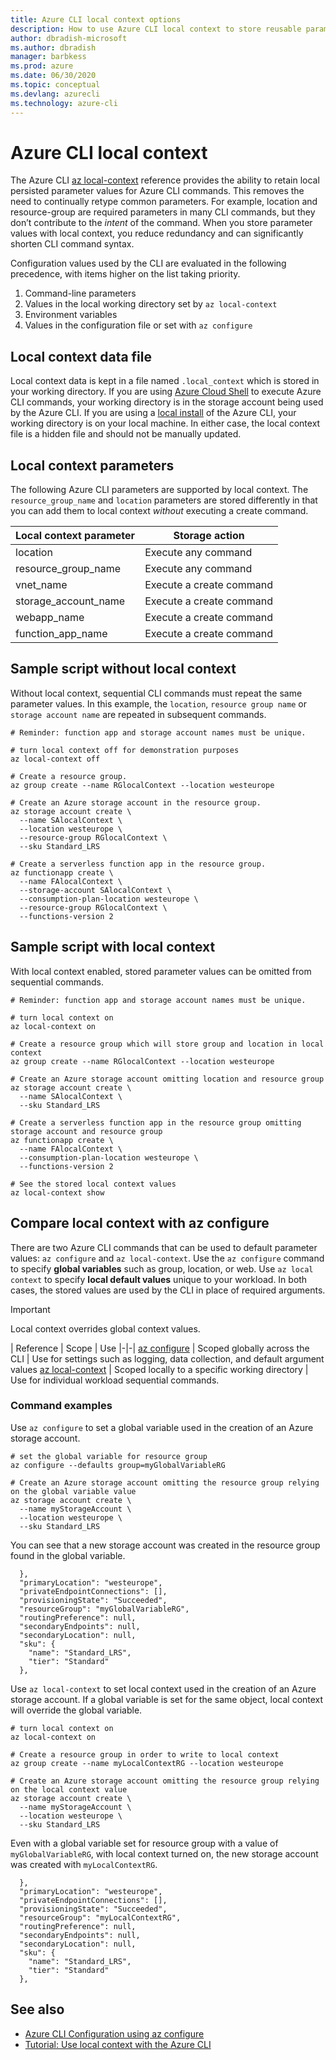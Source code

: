 ```yaml
---
title: Azure CLI local context options
description: How to use Azure CLI local context to store reusable parameter values
author: dbradish-microsoft
ms.author: dbradish
manager: barbkess
ms.prod: azure
ms.date: 06/30/2020
ms.topic: conceptual
ms.devlang: azurecli
ms.technology: azure-cli
---
```


# Azure CLI local context

The Azure CLI [az local-context](/cli/azure/local-context) reference provides the ability to retain local persisted parameter values for Azure CLI commands.  This removes the need to continually retype common parameters. For example, location and resource-group are required parameters in many CLI commands, but they don’t contribute to the _intent_ of the command.  When you store parameter values with local context, you reduce redundancy and can significantly shorten CLI command syntax.

Configuration values used by the CLI are evaluated in the following precedence, with items higher on the list taking priority.

1. Command-line parameters
1. Values in the local working directory set by `az local-context`
1. Environment variables
1. Values in the configuration file or set with `az configure`

## Local context data file

Local context data is kept in a file named `.local_context` which is stored in your working directory.  If you are using [Azure Cloud Shell](https://shell.azure.com) to execute Azure CLI commands, your working directory is in the storage account being used by the Azure CLI.  If you are using a [local install](/install-azure-cli) of the Azure CLI, your working directory is on your local machine.  In either case, the local context file is a hidden file and should not be manually updated.

## Local context parameters

The following Azure CLI parameters are supported by local context.  The `resource_group_name` and `location` parameters are stored differently in that you can add them to local context _without_ executing a create command.

| Local context parameter | Storage action
|-|-|
| location | Execute any command
| resource_group_name | Execute any command
| vnet_name | Execute a create command
| storage_account_name | Execute a create command
| webapp_name | Execute a create command
| function_app_name | Execute a create command

## Sample script without local context

Without local context, sequential CLI commands must repeat the same parameter values.  In this example, the `location`, `resource group name` or `storage account name` are repeated in subsequent commands.

```azurecli
# Reminder: function app and storage account names must be unique.

# turn local context off for demonstration purposes
az local-context off

# Create a resource group.
az group create --name RGlocalContext --location westeurope

# Create an Azure storage account in the resource group.
az storage account create \
  --name SAlocalContext \
  --location westeurope \
  --resource-group RGlocalContext \
  --sku Standard_LRS

# Create a serverless function app in the resource group.
az functionapp create \
  --name FAlocalContext \
  --storage-account SAlocalContext \
  --consumption-plan-location westeurope \
  --resource-group RGlocalContext \
  --functions-version 2

```

## Sample script with local context

With local context enabled, stored parameter values can be omitted from sequential commands.

```azurecli
# Reminder: function app and storage account names must be unique.

# turn local context on
az local-context on

# Create a resource group which will store group and location in local context
az group create --name RGlocalContext --location westeurope

# Create an Azure storage account omitting location and resource group
az storage account create \
  --name SAlocalContext \
  --sku Standard_LRS

# Create a serverless function app in the resource group omitting storage account and resource group
az functionapp create \
  --name FAlocalContext \
  --consumption-plan-location westeurope \
  --functions-version 2

# See the stored local context values
az local-context show
```

## Compare local context with az configure

There are two Azure CLI commands that can be used to default parameter values: `az configure` and `az local-context`.  Use the `az configure` command to specify **global variables** such as group, location, or web.  Use `az local context` to specify **local default values** unique to your workload.  In both cases, the stored values are used by the CLI in place of required arguments.

> [!Important]
> Local context overrides global context values.
>

| Reference | Scope | Use
|-|-|
[az configure](/cli/azure/reference-index#az-configure) | Scoped globally across the CLI | Use for settings such as logging, data collection, and default argument values
[az local-context](/cli/azure/local-context) | Scoped locally to a specific working directory | Use for individual workload sequential commands.

### Command examples

Use `az configure` to set a global variable used in the creation of an Azure storage account.

```azurecli
# set the global variable for resource group
az configure --defaults group=myGlobalVariableRG

# Create an Azure storage account omitting the resource group relying on the global variable value
az storage account create \
  --name myStorageAccount \
  --location westeurope \
  --sku Standard_LRS

```

You can see that a new storage account was created in the resource group found in the global variable.

```output
  },
  "primaryLocation": "westeurope",
  "privateEndpointConnections": [],
  "provisioningState": "Succeeded",
  "resourceGroup": "myGlobalVariableRG",
  "routingPreference": null,
  "secondaryEndpoints": null,
  "secondaryLocation": null,
  "sku": {
    "name": "Standard_LRS",
    "tier": "Standard"
  },

```

Use `az local-context` to set local context used in the creation of an Azure storage account.  If a global variable is set for the same object, local context will override the global variable.

```azurecli
# turn local context on
az local-context on

# Create a resource group in order to write to local context
az group create --name myLocalContextRG --location westeurope

# Create an Azure storage account omitting the resource group relying on the local context value
az storage account create \
  --name myStorageAccount \
  --location westeurope \
  --sku Standard_LRS

```

Even with a global variable set for resource group with a value of `myGlobalVariableRG`, with local context turned on, the new storage account was created with `myLocalContextRG`.

```output
  },
  "primaryLocation": "westeurope",
  "privateEndpointConnections": [],
  "provisioningState": "Succeeded",
  "resourceGroup": "myLocalContextRG",
  "routingPreference": null,
  "secondaryEndpoints": null,
  "secondaryLocation": null,
  "sku": {
    "name": "Standard_LRS",
    "tier": "Standard"
  },

```

## See also

* [Azure CLI Configuration using az configure](azure-cli-configuration.md)
* [Tutorial: Use local context with the Azure CLI](azure-cli-local-context-tutorial.md)
